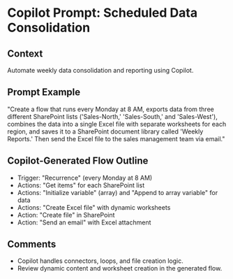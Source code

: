 # Copilot Prompt: Scheduled Data Consolidation

## Context
Automate weekly data consolidation and reporting using Copilot.

## Prompt Example
"Create a flow that runs every Monday at 8 AM, exports data from three different SharePoint lists ('Sales-North,' 'Sales-South,' and 'Sales-West'), combines the data into a single Excel file with separate worksheets for each region, and saves it to a SharePoint document library called 'Weekly Reports.' Then send the Excel file to the sales management team via email."

## Copilot-Generated Flow Outline
- Trigger: "Recurrence" (every Monday at 8 AM)
- Actions: "Get items" for each SharePoint list
- Actions: "Initialize variable" (array) and "Append to array variable" for data
- Actions: "Create Excel file" with dynamic worksheets
- Action: "Create file" in SharePoint
- Action: "Send an email" with Excel attachment

## Comments
- Copilot handles connectors, loops, and file creation logic.
- Review dynamic content and worksheet creation in the generated flow.
